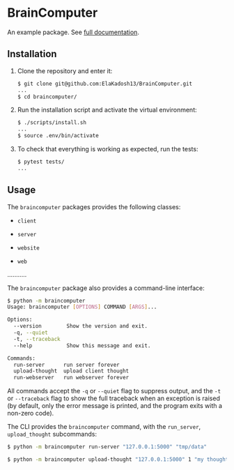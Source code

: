 # BrainComputer


An example package. See [full documentation](https://advanced-system-design-foobar.readthedocs.io/en/latest/).

## Installation

1. Clone the repository and enter it:

    ```sh
    $ git clone git@github.com:ElaKadosh13/BrainComputer.git
    ...
    $ cd braincomputer/
    ```

2. Run the installation script and activate the virtual environment:

    ```sh
    $ ./scripts/install.sh
    ...
    $ source .env/bin/activate
    ```

3. To check that everything is working as expected, run the tests:


    ```sh
    $ pytest tests/
    ...
    ```

## Usage

The `braincomputer` packages provides the following classes:

- `client`

- `server`

- `website`

- `web`

...........


The `braincomputer` package also provides a command-line interface:

```sh
$ python -m braincomputer
Usage: braincomputer [OPTIONS] COMMAND [ARGS]...

Options:
  --version        Show the version and exit.
  -q, --quiet
  -t, --traceback
  --help           Show this message and exit.

Commands:
  run-server      run server forever
  upload-thought  upload client thought
  run-webserver   run webserver forever
```

All commands accept the `-q` or `--quiet` flag to suppress output, and the `-t`
or `--traceback` flag to show the full traceback when an exception is raised
(by default, only the error message is printed, and the program exits with a
non-zero code).

The CLI provides the `braincomputer` command, with the `run_server`, `upload_thought`
subcommands:

```sh
$ python -m braincomputer run-server "127.0.0.1:5000" "tmp/data"

$ python -m braincomputer upload-thought "127.0.0.1:5000" 1 "my thought"
